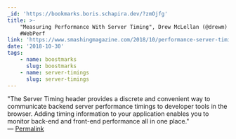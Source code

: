 ```yaml
---
_id: 'https://bookmarks.boris.schapira.dev/?zmOjfg'
title: >-
    "Measuring Performance With Server Timing", Drew McLellan (@drewm) #Server
    #WebPerf
link: 'https://www.smashingmagazine.com/2018/10/performance-server-timing/'
date: '2018-10-30'
tags:
    - name: boostmarks
      slug: boostmarks
    - name: server-timings
      slug: server-timings
---
```


&quot;The Server Timing header provides a discrete and convenient way to
communicate backend server performance timings to developer tools in the
browser. Adding timing information to your application enables you to monitor
back-end and front-end performance all in one place.&quot; <br>&#8212;
<a href="https://bookmarks.boris.schapira.dev/?zmOjfg" title="Permalink">Permalink</a>
